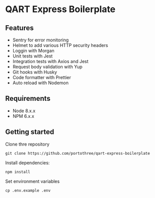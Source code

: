 # QART Express Boilerplate

## Features
- Sentry for error monitoring
- Helmet to add various HTTP security headers
- Loggin with Morgan
- Unit tests with Jest
- Integration tests with Axios and Jest
- Request body validation with Yup
- Git hooks with Husky
- Code formatter with Prettier
- Auto reload with Nodemon

## Requirements
- Node 8.x.x
- NPM 6.x.x

## Getting started

Clone thre repository
```
git clone https://github.com/portothree/qart-express-boilerplate
```

Install dependencies:
```
npm install
```

Set environment variables
```
cp .env.example .env
```

